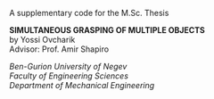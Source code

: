 A supplementary code for the M.Sc. Thesis

**SIMULTANEOUS GRASPING OF MULTIPLE OBJECTS**\
by Yossi Ovcharik\
Advisor: Prof. Amir Shapiro

*Ben-Gurion University of Negev\
Faculty of Engineering Sciences\
Department of Mechanical Engineering*
